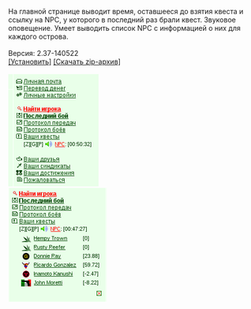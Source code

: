 На главной странице выводит время, оставшееся до взятия квеста и сcылку на NPC, у которого в последний раз брали квест. Звуковое оповещение. Умеет выводить список NPC с информацией о них для каждого острова.
<br>
<br>
Версия: 2.37-140522
<br>
[[Установить]](https://raw.githubusercontent.com/MyRequiem/comfortablePlayingInGW/master/separatedScripts/TimeNpc/timeNpc.user.js) [[Скачать zip-архив]](https://raw.githubusercontent.com/MyRequiem/comfortablePlayingInGW/master/separatedScripts/TimeNpc/timeNpc.user.js.zip)
<br>
<br>
![TimeNpc](https://raw.githubusercontent.com/MyRequiem/comfortablePlayingInGW/master/imgs/TimeNpc/screen1.png)
<br>
![TimeNpc](https://raw.githubusercontent.com/MyRequiem/comfortablePlayingInGW/master/imgs/TimeNpc/screen2.png)
<br>
